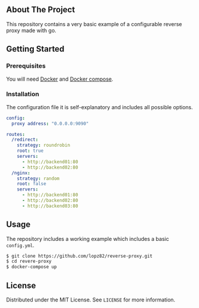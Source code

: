 ## About The Project

This repository contains a very basic example of a configurable reverse proxy made with go.

## Getting Started

### Prerequisites

You will need [Docker](https://www.docker.com/) and [Docker compose](https://docs.docker.com/compose/install/).

### Installation

The configuration file it is self-explanatory and includes all possible options.

```yaml
config:
  proxy address: "0.0.0.0:9090"

routes:
  /redirect:
    strategy: roundrobin
    root: true
    servers:
      - http://backend01:80
      - http://backend02:80
  /nginx:
    strategy: random
    root: false
    servers:
      - http://backend01:80
      - http://backend02:80
      - http://backend03:80
```

## Usage

The repository includes a working example which includes a basic `config.yml`.

```sh
$ git clone https://github.com/lopz82/reverse-proxy.git
$ cd revere-proxy
$ docker-compose up 
```

## License

Distributed under the MIT License. See `LICENSE` for more information.
